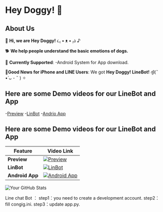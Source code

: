 # Hey Doggy! 🐾
## About Us

🐶 **Hi, we are Hey Doggy!** ૮₍ • ᴥ • ₎ა ♪

🐕 **We help people understand the basic emotions of dogs.**

🦴 **Currently Supported**:
-Android System for App download.

🐩**Good News for iPhone and LINE Users**:
We got **Hey Doggy! LineBot!** ദ്ദി(˵ •̀ ᴗ - ˵ ) ✧


## Here are some Demo videos for our LineBot and App
-[Preview](https://www.youtube.com/watch?v=1w2M-5WNSK8) 
-[LinBot](https://www.youtube.com/watch?v=T5kKySmiGqU)
-[Andrio App](https://www.youtube.com/watch?v=FmdBq1JazY8)

## Here are some Demo videos for our LineBot and App

| Feature        | Video Link                                                                 |
|----------------|---------------------------------------------------------------------------|
| **Preview**    | [![Preview](https://img.youtube.com/vi/wu06rup4fm4/0.jpg)](https://www.youtube.com/watch?v=wu06rup4fm4) |
| **LinBot**     | [![LinBot](https://img.youtube.com/vi/T5kKySmiGqU/0.jpg)](https://www.youtube.com/watch?v=T5kKySmiGqU) |
| **Android App**| [![Android App](https://img.youtube.com/vi/FmdBg1JazY8/0.jpg)](https://www.youtube.com/watch?v=FmdBg1JazY8) |




![Your GitHub Stats](https://github-readme-stats.vercel.app/api?username=YourGitHubUsername&show_icons=true&theme=tokyonight)
















Line chat Bot ： 
  step1：you need to create a development account.
  step2：fill congig.ini.
  step3：update app.py.
